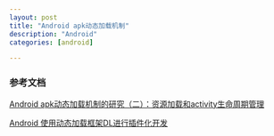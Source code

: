 ```yaml
---
layout: post
title: "Android apk动态加载机制"
description: "Android"
categories: [android]

---
```




### 参考文档

[ Android apk动态加载机制的研究（二）：资源加载和activity生命周期管理](http://blog.csdn.net/singwhatiwanna/article/details/23387079)

[ Android 使用动态加载框架DL进行插件化开发
](http://blog.csdn.net/t12x3456/article/details/39958755)